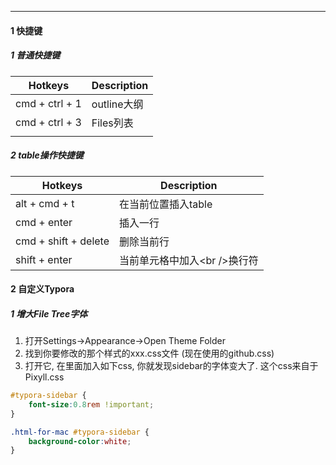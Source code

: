 

---

#### 1 快捷键

##### 1 普通快捷键

| Hotkeys        | Description |
| -------------- | ----------- |
| cmd + ctrl + 1 | outline大纲 |
| cmd + ctrl + 3 | Files列表   |
|                |             |



##### 2 table操作快捷键

| Hotkeys              | Description                   |
| -------------------- | ----------------------------- |
| alt + cmd + t        | 在当前位置插入table           |
| cmd + enter          | 插入一行                      |
| cmd + shift + delete | 删除当前行                    |
| shift + enter        | 当前单元格中加入<br \/>换行符 |



#### 2 自定义Typora

##### 1 增大File Tree字体

1. 打开Settings→Appearance→Open Theme Folder
2. 找到你要修改的那个样式的xxx.css文件 (现在使用的github.css)
3. 打开它, 在里面加入如下css, 你就发现sidebar的字体变大了. 这个css来自于Pixyll.css

```css
#typora-sidebar {
	font-size:0.8rem !important;
}

.html-for-mac #typora-sidebar {
	background-color:white;
}
```

